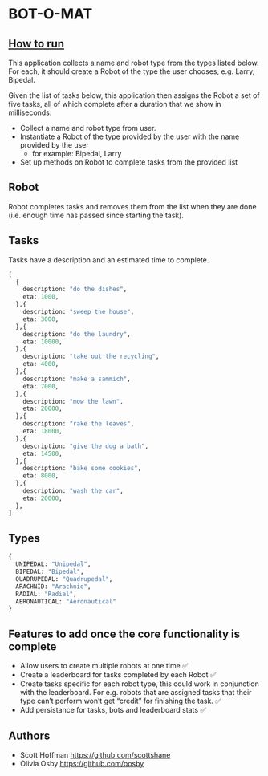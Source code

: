 # BOT-O-MAT

## [How to run](./docs/how_to_run.md)

This application collects a name and robot type from the types listed below. For each, it should create a Robot of the type the user chooses, e.g. Larry, Bipedal.

Given the list of tasks below, this application then assigns the Robot a set of five tasks, all of which complete after a duration that we show in milliseconds.

- Collect a name and robot type from user.
- Instantiate a Robot of the type provided by the user with the name provided by the user
  - for example: Bipedal, Larry
- Set up methods on Robot to complete tasks from the provided list

## Robot

Robot completes tasks and removes them from the list when they are done (i.e. enough time has passed since starting the task).

## Tasks

Tasks have a description and an estimated time to complete.

```python
[
  {
    description: "do the dishes",
    eta: 1000,
  },{
    description: "sweep the house",
    eta: 3000,
  },{
    description: "do the laundry",
    eta: 10000,
  },{
    description: "take out the recycling",
    eta: 4000,
  },{
    description: "make a sammich",
    eta: 7000,
  },{
    description: "mow the lawn",
    eta: 20000,
  },{
    description: "rake the leaves",
    eta: 18000,
  },{
    description: "give the dog a bath",
    eta: 14500,
  },{
    description: "bake some cookies",
    eta: 8000,
  },{
    description: "wash the car",
    eta: 20000,
  },
]
```

## Types

```python
{
  UNIPEDAL: "Unipedal",
  BIPEDAL: "Bipedal",
  QUADRUPEDAL: "Quadrupedal",
  ARACHNID: "Arachnid",
  RADIAL: "Radial",
  AERONAUTICAL: "Aeronautical"
}
```

## Features to add once the core functionality is complete

- Allow users to create multiple robots at one time ✅
- Create a leaderboard for tasks completed by each Robot ✅
- Create tasks specific for each robot type, this could work in conjunction with the leaderboard. For e.g. robots that are assigned tasks that their type can’t perform won’t get “credit” for finishing the task. ✅
- Add persistance for tasks, bots and leaderboard stats ✅

## Authors

- Scott Hoffman <https://github.com/scottshane>
- Olivia Osby <https://github.com/oosby>
